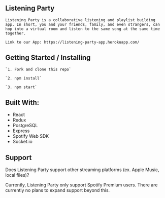 ## Listening Party
```
Listening Party is a collaborative listening and playlist building app. In short, you and your friends, family, and even strangers, can hop into a virtual room and listen to the same song at the same time together.

Link to our App: https://listening-party-app.herokuapp.com/
```

## Getting Started / Installing

```
`1. Fork and clone this repo`

`2. npm install`

`3. npm start`
```

## Built With:

* React
* Redux
* PostgreSQL
* Express
* Spotify Web SDK
* Socket.io


## Support

Does Listening Party support other streaming platforms (ex. Apple Music, local files)?

Currently, Listening Party only support Spotify Premium users. There are currently no plans to expand support beyond this.
